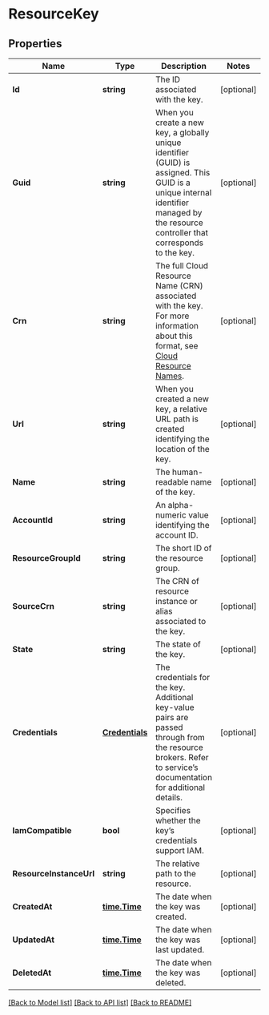 # ResourceKey

## Properties

Name | Type | Description | Notes
------------ | ------------- | ------------- | -------------
**Id** | **string** | The ID associated with the key. | [optional] 
**Guid** | **string** | When you create a new key, a globally unique identifier (GUID) is assigned. This GUID is a unique internal identifier managed by the resource controller that corresponds to the key. | [optional] 
**Crn** | **string** | The full Cloud Resource Name (CRN) associated with the key. For more information about this format, see [Cloud Resource Names](https://cloud.ibm.com/docs/overview?topic&#x3D;overview-crn). | [optional] 
**Url** | **string** | When you created a new key, a relative URL path is created identifying the location of the key. | [optional] 
**Name** | **string** | The human-readable name of the key. | [optional] 
**AccountId** | **string** | An alpha-numeric value identifying the account ID. | [optional] 
**ResourceGroupId** | **string** | The short ID of the resource group. | [optional] 
**SourceCrn** | **string** | The CRN of resource instance or alias associated to the key. | [optional] 
**State** | **string** | The state of the key. | [optional] 
**Credentials** | [**Credentials**](Credentials.md) | The credentials for the key. Additional key-value pairs are passed through from the resource brokers.  Refer to service’s documentation for additional details. | [optional] 
**IamCompatible** | **bool** | Specifies whether the key’s credentials support IAM. | [optional] 
**ResourceInstanceUrl** | **string** | The relative path to the resource. | [optional] 
**CreatedAt** | [**time.Time**](time.Time.md) | The date when the key was created. | [optional] 
**UpdatedAt** | [**time.Time**](time.Time.md) | The date when the key was last updated. | [optional] 
**DeletedAt** | [**time.Time**](time.Time.md) | The date when the key was deleted. | [optional] 

[[Back to Model list]](../README.md#documentation-for-models) [[Back to API list]](../README.md#documentation-for-api-endpoints) [[Back to README]](../README.md)


